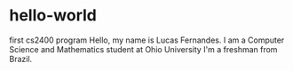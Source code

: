 # hello-world
first cs2400 program
Hello,
my name is Lucas Fernandes. I am a Computer Science and Mathematics student at Ohio University
I'm a freshman from Brazil.
